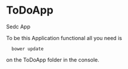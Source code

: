 # ToDoApp
Sedc App


To be this Application functional all you  need is 

      bower update
      
on the ToDoApp folder in the console.

